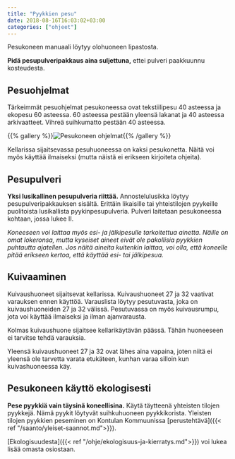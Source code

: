 ```yaml
---
title: "Pyykkien pesu"
date: 2018-08-16T16:03:02+03:00
categories: ["ohjeet"]
---
```

Pesukoneen manuaali löytyy olohuoneen lipastosta.

**Pidä pesupulveripakkaus aina suljettuna,** ettei pulveri paakkuunnu kosteudesta.

## Pesuohjelmat
Tärkeimmät pesuohjelmat pesukoneessa ovat tekstiilipesu 40 asteessa ja ekopesu 60 asteessa. 60 asteessa pestään yleensä lakanat ja 40 asteessa arkivaatteet. Vihreä suihkumatto pestään 40 asteessa.

{{% gallery %}}![Pesukoneen ohjelmat](/img/washing-machine.jpg){{% /gallery %}}

Kellarissa sijaitsevassa pesuhuoneessa on kaksi pesukonetta. Näitä voi myös käyttää ilmaiseksi (mutta näistä ei erikseen kirjoiteta ohjeita).

## Pesupulveri
**Yksi lusikallinen pesupulveria riittää.** Annostelulusikka löytyy pesupulveripakkauksen sisältä. Erittäin likaisille tai yhteistilojen pyykeille puolitoista lusikallista pyykinpesupulveria. Pulveri laitetaan pesukoneessa kohtaan, jossa lukee II.

*Koneeseen voi laittaa myös esi- ja jälkipesulle tarkoitettua ainetta. Näille on omat lokeronsa, mutta kyseiset aineet eivät ole pakollisia pyykkien puhtautta ajatellen. Jos näitä aineita kuitenkin laittaa, voi olla, että koneelle pitää erikseen kertoa, että käyttää esi- tai jälkipesua.*

## Kuivaaminen
Kuivaushuoneet sijaitsevat kellarissa. Kuivaushuoneet 27 ja 32 vaativat varauksen ennen käyttöä. Varauslista löytyy pesutuvasta, joka on kuivaushuoneiden 27 ja 32 välissä. Pesutuvassa on myös kuivausrumpu, jota voi käyttää ilmaiseksi ja ilman ajanvarausta.

Kolmas kuivaushuone sijaitsee kellarikäytävän päässä. Tähän huoneeseen ei tarvitse tehdä varauksia.

Yleensä kuivaushuoneet 27 ja 32 ovat lähes aina vapaina, joten niitä ei yleensä ole tarvetta varata etukäteen, kunhan varaa silloin kun kuivashuoneessa käy.

## Pesukoneen käyttö ekologisesti
**Pese pyykkiä vain täysinä koneellisina.** Käytä täytteenä yhteisten tilojen pyykkejä. Nämä pyykit löytyvät suihkuhuoneen pyykkikorista. Yleisten tilojen pyykkien peseminen on Kontulan Kommuunissa [perustehtävä]({{< ref "/saanto/yleiset-saannot.md">}}).

[Ekologisuudesta]({{< ref "/ohje/ekologisuus-ja-kierratys.md">}}) voi lukea lisää omasta osiostaan.
